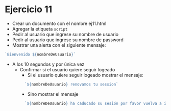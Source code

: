 # Ejercicio 11

* Crear un documento con el nombre ej11.html
* Agregar la etiqueta `script`
* Pedir al usuario que ingrese su nombre de usuario
* Pedir al usuario que ingrese su nombre de password
* Mostrar una alerta con el siguiente mensaje:
```js
`Bienvenido ${nombreDeUsuario}`
```
* A los 10 segundos y por única vez
  * Confirmar si el usuario quiere seguir logeado
    * Si el usuario quiere seguir logeado mostrar el mensaje:
    ```js
      `${nombreDeUsuario} renovamos tu session`
    ```
    * Sino mostrar el mensaje
    ```js
      `${nombreDeUsuario} ha caducado su sesión por favor vuelva a ingresar`
    ```